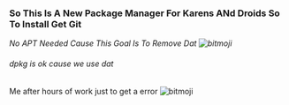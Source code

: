 ### So This Is A New Package Manager For Karens ANd Droids So To Install Get Git
   *No APT Needed Cause This Goal Is To Remove Dat ![bitmoji](https://sdk.bitmoji.com/render/panel/dc902445-37a9-4703-a7d4-83e7a0e17e66-11611bb8-08a0-4a48-a006-f38848586588-v1.png?transparent=1&palette=1)*
###### dpkg is ok cause we use dat
Me after hours of work just to get a error ![bitmoji](https://sdk.bitmoji.com/render/panel/392d050c-eb21-4901-90fc-b518425e5a18-11611bb8-08a0-4a48-a006-f38848586588-v1.png?transparent=1&palette=1)
